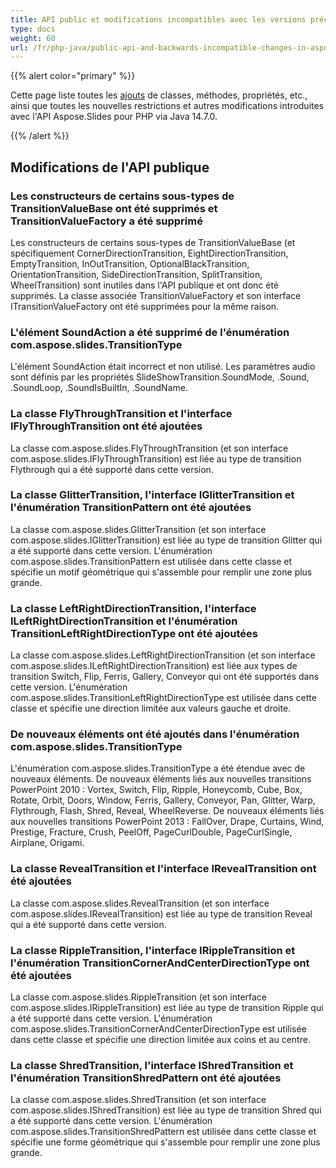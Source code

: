 ```yaml
---
title: API public et modifications incompatibles avec les versions précédentes dans Aspose.Slides pour PHP via Java 14.7.0
type: docs
weight: 60
url: /fr/php-java/public-api-and-backwards-incompatible-changes-in-aspose-slides-for-java-14-7-0/
---
```


{{% alert color="primary" %}} 

Cette page liste toutes les [ajouts](/slides/fr/php-java/public-api-and-backwards-incompatible-changes-in-aspose-slides-for-java-14-7-0/) de classes, méthodes, propriétés, etc., ainsi que toutes les nouvelles restrictions et autres modifications introduites avec l'API Aspose.Slides pour PHP via Java 14.7.0.

{{% /alert %}} 
## **Modifications de l'API publique**
### **Les constructeurs de certains sous-types de TransitionValueBase ont été supprimés et TransitionValueFactory a été supprimé**
Les constructeurs de certains sous-types de TransitionValueBase (et spécifiquement CornerDirectionTransition, EightDirectionTransition, EmptyTransition, InOutTransition, OptionalBlackTransition, OrientationTransition, SideDirectionTransition, SplitTransition, WheelTransition) sont inutiles dans l'API publique et ont donc été supprimés. La classe associée TransitionValueFactory et son interface ITransitionValueFactory ont été supprimées pour la même raison.
### **L'élément SoundAction a été supprimé de l'énumération com.aspose.slides.TransitionType**
L'élément SoundAction était incorrect et non utilisé. Les paramètres audio sont définis par les propriétés SlideShowTransition.SoundMode, .Sound, .SoundLoop, .SoundIsBuiltIn, .SoundName.
### **La classe FlyThroughTransition et l'interface IFlyThroughTransition ont été ajoutées**
La classe com.aspose.slides.FlyThroughTransition (et son interface com.aspose.slides.IFlyThroughTransition) est liée au type de transition Flythrough qui a été supporté dans cette version.
### **La classe GlitterTransition, l'interface IGlitterTransition et l'énumération TransitionPattern ont été ajoutées**
La classe com.aspose.slides.GlitterTransition (et son interface com.aspose.slides.IGlitterTransition) est liée au type de transition Glitter qui a été supporté dans cette version. L'énumération com.aspose.slides.TransitionPattern est utilisée dans cette classe et spécifie un motif géométrique qui s'assemble pour remplir une zone plus grande.
### **La classe LeftRightDirectionTransition, l'interface ILeftRightDirectionTransition et l'énumération TransitionLeftRightDirectionType ont été ajoutées**
La classe com.aspose.slides.LeftRightDirectionTransition (et son interface com.aspose.slides.ILeftRightDirectionTransition) est liée aux types de transition Switch, Flip, Ferris, Gallery, Conveyor qui ont été supportés dans cette version. L'énumération com.aspose.slides.TransitionLeftRightDirectionType est utilisée dans cette classe et spécifie une direction limitée aux valeurs gauche et droite.
### **De nouveaux éléments ont été ajoutés dans l'énumération com.aspose.slides.TransitionType**
L'énumération com.aspose.slides.TransitionType a été étendue avec de nouveaux éléments. 
De nouveaux éléments liés aux nouvelles transitions PowerPoint 2010 : Vortex, Switch, Flip, Ripple, Honeycomb, Cube, Box, Rotate, Orbit, Doors, Window, Ferris, Gallery, Conveyor, Pan, Glitter, Warp, Flythrough, Flash, Shred, Reveal, WheelReverse.
De nouveaux éléments liés aux nouvelles transitions PowerPoint 2013 : FallOver, Drape, Curtains, Wind, Prestige, Fracture, Crush, PeelOff, PageCurlDouble, PageCurlSingle, Airplane, Origami.
### **La classe RevealTransition et l'interface IRevealTransition ont été ajoutées**
La classe com.aspose.slides.RevealTransition (et son interface com.aspose.slides.IRevealTransition) est liée au type de transition Reveal qui a été supporté dans cette version.
### **La classe RippleTransition, l'interface IRippleTransition et l'énumération TransitionCornerAndCenterDirectionType ont été ajoutées**
La classe com.aspose.slides.RippleTransition (et son interface com.aspose.slides.IRippleTransition) est liée au type de transition Ripple qui a été supporté dans cette version. L'énumération com.aspose.slides.TransitionCornerAndCenterDirectionType est utilisée dans cette classe et spécifie une direction limitée aux coins et au centre.
### **La classe ShredTransition, l'interface IShredTransition et l'énumération TransitionShredPattern ont été ajoutées**
La classe com.aspose.slides.ShredTransition (et son interface com.aspose.slides.IShredTransition) est liée au type de transition Shred qui a été supporté dans cette version. L'énumération com.aspose.slides.TransitionShredPattern est utilisée dans cette classe et spécifie une forme géométrique qui s'assemble pour remplir une zone plus grande.